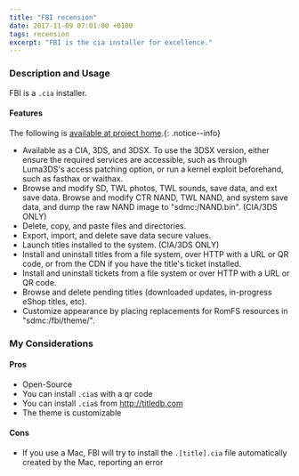 ```yaml
---
title: "FBI recension"
date: 2017-11-09 07:01:00 +0100
tags: recension
excerpt: "FBI is the cia installer for excellence."
---
```

### Description and Usage
FBI is a `.cia` installer.
#### Features
The following is [available at project home](https://gbatemp.net/threads/release-fbi-open-source-cia-installer.386433/).{: .notice--info}
+ Available as a CIA, 3DS, and 3DSX. To use the 3DSX version, either ensure the required services are accessible, such as through Luma3DS's access patching option, or run a kernel exploit beforehand, such as fasthax or waithax.
+ Browse and modify SD, TWL photos, TWL sounds, save data, and ext save data.
Browse and modify CTR NAND, TWL NAND, and system save data, and dump the raw NAND image to "sdmc:/NAND.bin". (CIA/3DS ONLY)
+ Delete, copy, and paste files and directories.
+ Export, import, and delete save data secure values.
+ Launch titles installed to the system. (CIA/3DS ONLY)
+ Install and uninstall titles from a file system, over HTTP with a URL or QR code, or from the CDN if you have the title's ticket installed.
+ Install and uninstall tickets from a file system or over HTTP with a URL or QR code.
+ Browse and delete pending titles (downloaded updates, in-progress eShop titles, etc).
+ Customize appearance by placing replacements for RomFS resources in "sdmc:/fbi/theme/".
### My Considerations

#### Pros
+ Open-Source
+ You can install `.cia`s with a qr code
+ You can install `.cia`s from <http://titledb.com>
+ The theme is customizable

#### Cons
+ If you use a Mac, FBI will try to install the `.[title].cia` file automatically created by the Mac, reporting an error